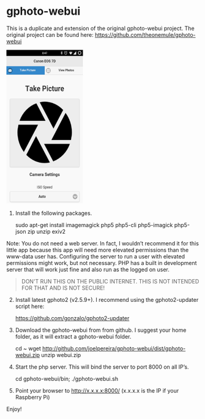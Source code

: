 gphoto-webui
============

This is a duplicate and extension of the original gphoto-webui project.
The original project can be found here:
https://github.com/theonemule/gphoto-webui


<img src="/screenshots/screen1.png" width="200" height="400" />


1. Install the following packages.

    sudo apt-get install imagemagick php5 php5-cli php5-imagick php5-json zip unzip exiv2

Note: You do not need a web server. In fact, I wouldn’t recommend it for this little app because this app will need more elevated permissions than the www-data user has. Configuring the server to run a user with elevated permissions might work, but not necessary. PHP has a built in development server that will work just fine and also run as the logged on user. 

> DON'T RUN THIS ON THE PUBLIC INTERNET. THIS IS NOT INTENDED FOR THAT AND IS NOT SECURE! 

2. Install latest gphoto2 (v2.5.9+). I recommend using the gphoto2-updater script here:

    https://github.com/gonzalo/gphoto2-updater

3. Download the gphoto-webui from from github. I suggest your home folder, as it will extract a gphoto-webui folder.

    cd ~
    wget http://github.com/joelpereira/gphoto-webui/dist/gphoto-webui.zip
    unzip webui.zip

4. Start the php server. This will bind the server to port 8000 on all IP’s.

    cd gphoto-webui/bin; ./gphoto-webui.sh

5. Point your browser to http://x.x.x.x:8000/  (x.x.x.x is the IP if your Raspberry Pi)

Enjoy!

